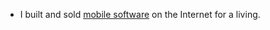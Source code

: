 * I built and sold [mobile software](https://apps.apple.com/us/developer/thinh-nguyen/id1475297118) on the Internet for a living.


